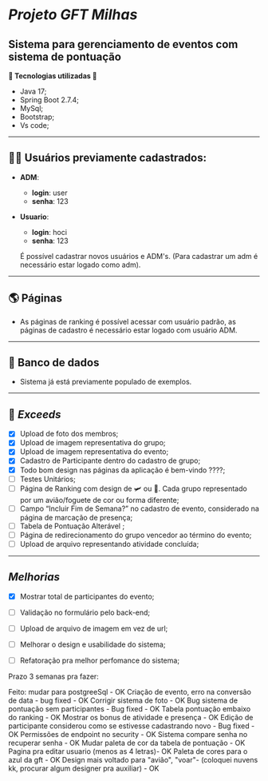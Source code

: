 # ***Projeto GFT Milhas***

## Sistema para gerenciamento de eventos com sistema de pontuação
**🔧 Tecnologias utilizadas 🔧**
- Java 17;
- Spring Boot 2.7.4;
- MySql;
- Bootstrap;
- Vs code;
---

## 🙍‍♂️ Usuários previamente cadastrados:
- **ADM**:
    - **login**: user
    - **senha**: 123
- **Usuario**:
    - **login**: hoci
    - **senha**: 123
    
    É possível cadastrar novos usuários e ADM's.
    (Para cadastrar um adm é necessário estar logado como adm).
---

## 🌎 Páginas
- As páginas de ranking é possível acessar com usuário padrão, as páginas de cadastro é necessário estar logado com usuário ADM.
---

## 🎲 Banco de dados
- Sistema já está previamente populado de exemplos.
---


## 🎁 ***Exceeds***
- [x] Upload de foto dos membros;
- [x] Upload de imagem representativa do grupo;
- [x] Upload de imagem representativa do evento;
- [x] Cadastro de Participante dentro do cadastro de grupo;
- [x] Todo bom design nas páginas da aplicação é bem-vindo ????;
- [ ] Testes Unitários;
- [ ] Página de Ranking com design de 🛩️ ou 🚀. Cada grupo representado por um avião/foguete de cor ou forma
diferente;
- [ ] Campo “Incluir Fim de Semana?” no cadastro de evento, considerado na
página de marcação de presença;
- [ ] Tabela de Pontuação Alterável ;
- [ ] Página de redirecionamento do grupo vencedor ao término do evento;
- [ ] Upload de arquivo representando atividade concluída;
---

## ***Melhorias***

- [x] Mostrar total de participantes do evento;
- [ ] Validação no formulário pelo back-end;
- [ ] Upload de arquivo de imagem em vez de url;
- [ ] Melhorar o design e usabilidade do sistema;
- [ ] Refatoração pra melhor perfomance do sistema;



Prazo 3 semanas pra fazer: 

Feito: 
mudar para postgreeSql - OK
Criação de evento, erro na conversão de data - bug fixed - OK
Corrigir sistema de foto - OK
Bug sistema de pontuação sem participantes - Bug fixed - OK
Tabela pontuação embaixo do ranking - OK
Mostrar os bonus de atividade e presença - OK 
Edição de participante considerou como se estivesse cadastrando novo - Bug fixed - OK
Permissões de endpoint no security - OK
Sistema compare senha no recuperar senha - OK
Mudar paleta de cor da tabela de pontuação - OK
Pagina pra editar usuario (menos as 4 letras)- OK
Paleta de cores para o azul da gft - OK
Design mais voltado para "avião", "voar"- (coloquei nuvens kk, procurar algum designer pra auxiliar) - OK
